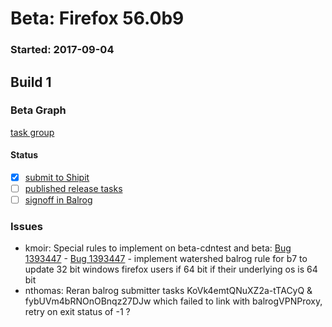 # Beta: Firefox 56.0b9

### Started: 2017-09-04

## Build 1

### Beta Graph
[task group](https://tools.taskcluster.net/push-inspector/#/MYNdBDpWTtah5JJXxL0rQQ)


#### Status
- [x] [submit to Shipit](https://wiki.mozilla.org/Release:Release_Automation_on_Mercurial:Starting_a_Release#Submit_to_Ship_It)
- [ ] [published release tasks](../how-tos/relpro.md#4-publish-release)
- [ ] [signoff in Balrog](../how-tos/relpro.md#3-signoffs)

### Issues
- kmoir: Special rules to implement on beta-cdntest and beta: [Bug 1393447](https://bugzilla.mozilla.org/show_bug.cgi?id=1393447) - [Bug 1393447](https://bugzil.la/1393447) - implement watershed balrog rule for b7 to update 32 bit windows firefox users if 64 bit if their underlying os is 64 bit
- nthomas: Reran balrog submitter tasks KoVk4emtQNuXZ2a-tTACyQ & fybUVm4bRNOnOBnqz27DJw which failed to link with balrogVPNProxy, retry on exit status of -1 ?


